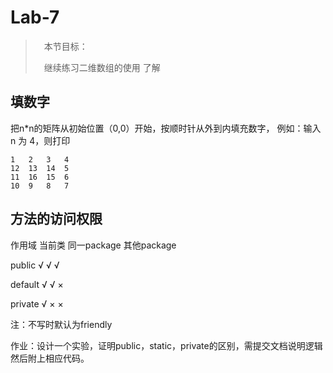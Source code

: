 # Lab-7

>　本节目标：
>
>　继续练习二维数组的使用
>  了解

## 填数字

把n*n的矩阵从初始位置（0,0）开始，按顺时针从外到内填充数字，
例如：输入 n 为 4，则打印
```
1   2   3   4   
12  13  14  5   
11  16  15  6   
10  9   8   7   
```

## 方法的访问权限

作用域       当前类    同一package        其他package
 
 public        √         √                        √
 
 default       √          √                        ×
 
 private        √          ×                       ×
 
注：不写时默认为friendly

作业：设计一个实验，证明public，static，private的区别，需提交文档说明逻辑然后附上相应代码。

